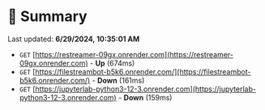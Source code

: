 # 📖 Summary
Last updated: **6/29/2024, 10:35:01 AM**

- `GET` [https://restreamer-09gx.onrender.com](https://restreamer-09gx.onrender.com) - **Up** (674ms)
- `GET` [https://filestreambot-b5k6.onrender.com/](https://filestreambot-b5k6.onrender.com/) - **Down** (161ms)
- `GET` [https://jupyterlab-python3-12-3.onrender.com](https://jupyterlab-python3-12-3.onrender.com) - **Down** (159ms)
